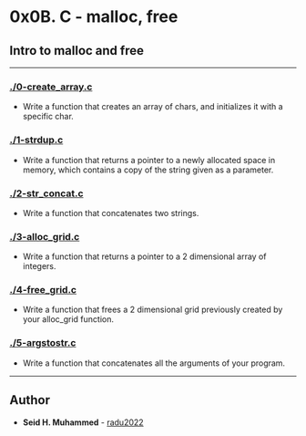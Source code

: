 # 0x0B. C - malloc, free

## Intro to malloc and free

---

### [./0-create\_array.c](./0-create_array.c)
* Write a function that creates an array of chars, and initializes it with a specific char.


### [./1-strdup.c](./1-strdup.c)
* Write a function that returns a pointer to a newly allocated space in memory, which contains a copy of the string given as a parameter.


### [./2-str\_concat.c](./2-str_concat.c)
* Write a function that concatenates two strings.


### [./3-alloc\_grid.c](./3-alloc_grid.c)
* Write a function that returns a pointer to a 2 dimensional array of integers.


### [./4-free\_grid.c](./4-free_grid.c)
* Write a function that frees a 2 dimensional grid previously created by your alloc\_grid function.


### [./5-argstostr.c](./5-argstostr.c)
* Write a function that concatenates all the arguments of your program.

---

## Author
* **Seid H. Muhammed** - [radu2022](https://github.com/radu2022)